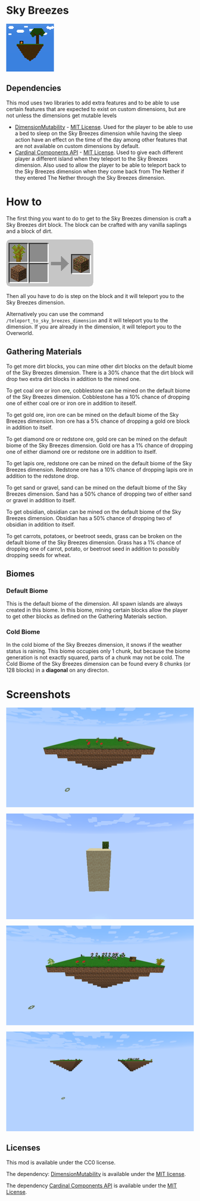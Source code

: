 # Sky Breezes

![Sky Breezes Icon](./src/main/resources/assets/skbrz/icon.png "SkyBreezes")

## Dependencies
This mod uses two libraries to add extra features and to be able to use certain features that are expected to exist on custom dimensions, but are not unless the dimensions get mutable levels
- [DimensionMutability](https://github.com/Linguardium/DimensionMutability/tree/90695d166f9abc1672223219653ce3659e901e3d) - [MIT License](https://github.com/Linguardium/DimensionMutability/blob/90695d166f9abc1672223219653ce3659e901e3d/LICENSE). Used for the player to be able to use a bed to sleep on the Sky Breezes dimension while having the sleep action have an effect on the time of the day among other features that are not available on custom dimensions by default.
- [Cardinal Components API](https://github.com/OnyxStudios/Cardinal-Components-API) - [MIT License](https://github.com/OnyxStudios/Cardinal-Components-API/blob/master/LICENSE.md). Used to give each different player a different island when they teleport to the Sky Breezes dimension. Also used to allow the player to be able to teleport back to the Sky Breezes dimension when they come back from The Nether if they entered The Nether through the Sky Breezes dimension. 
# How to

The first thing you want to do to get to the Sky Breezes dimension is craft a Sky Breezes dirt block. The block can be crafted with any vanilla saplings and a block of dirt.
  
![Sky_Breezes_Dirt Recipe](./Images/SkyBreezes_Dirt.apng)

Then all you have to do is step on the block and it will teleport you to the Sky Breezes dimension.

Alternatively you can use the command `/teleport_to_sky_breezes_dimension` and it will teleport you to the dimension. If you are already in the dimension, it will teleport you to the Overworld.

## Gathering Materials
To get more dirt blocks, you can mine other dirt blocks on the default biome of the Sky Breezes dimension. There is a 30% chance that the dirt block will drop two extra dirt blocks in addition to the mined one.

To get coal ore or iron ore, cobblestone can be mined on the default biome of the Sky Breezes dimension.
Cobblestone has a 10% chance of dropping one of either coal ore or iron ore in addition to iteself.

To get gold ore, iron ore can be mined on the default biome of the Sky Breezes dimension.
Iron ore has a 5% chance of dropping a gold ore block in addition to itself.

To get diamond ore or redstone ore, gold ore can be mined on the default biome of the Sky Breezes dimension.
Gold ore has a 1% chance of dropping one of either diamond ore or redstone ore in addition to itself.

To get lapis ore, redstone ore can be mined on the default biome of the Sky Breezes dimension.
Redstone ore has a 10% chance of dropping lapis ore in addition to the redstone drop.

To get sand or gravel, sand can be mined on the default biome of the Sky Breezes dimension.
Sand has a 50% chance of dropping two of either sand or gravel in addition to itself.

To get obsidian, obsidian can be mined on the default biome of the Sky Breezes dimension.
Obsidian has a 50% chance of dropping two of obsidian in addition to itself.

To get carrots, potatoes, or beetroot seeds, grass can be broken on the default biome of the Sky Breezes dimension.
Grass has a 1% chance of dropping one of carrot, potato, or beetroot seed in addition to possibly dropping seeds for wheat.

## Biomes
### Default Biome
This is the default biome of the dimension. 
All spawn islands are always created in this biome.
In this biome, mining certain blocks allow the player to get other blocks as defined on the
Gathering Materials section.

### Cold Biome
In the cold biome of the Sky Breezes dimension, it snows if the weather status is raining.
This biome occupies only 1 chunk, but because the biome generation is not exactly squared,
parts of a chunk may not be cold. The Cold Biome of the Sky Breezes dimension can be found every 8 chunks 
(or 128 blocks) in a **diagonal** on any directon.

# Screenshots

![Spawn Island](./Images/SpawnIsland.png)

![Island with Cactus](./Images/IslandWithCactus.png)

![Island with Saplings](./Images/IslandWithSaplings.png)

![Two Islands](./Images/TwoIslands.png)

## Licenses

This mod is available under the CC0 license. 

The dependency: [DimensionMutability](https://github.com/Linguardium/DimensionMutability/tree/90695d166f9abc1672223219653ce3659e901e3d) is available under the [MIT license](https://github.com/Linguardium/DimensionMutability/blob/90695d166f9abc1672223219653ce3659e901e3d/LICENSE).

The dependency [Cardinal Components API](https://github.com/OnyxStudios/Cardinal-Components-API) is available under the [MIT License](https://github.com/OnyxStudios/Cardinal-Components-API/blob/master/LICENSE.md).

